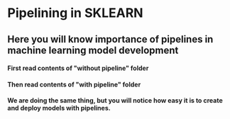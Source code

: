 # Pipelining in SKLEARN

## Here you will know importance of pipelines in machine learning model development

#### First read contents of "without pipeline" folder
#### Then read contents of "with pipeline" folder

#### We are doing the same thing, but you will notice how easy it is to create and deploy models with pipelines.
